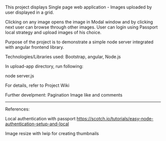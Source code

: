 This project displays Single page web application - Images uploaded by user displayed in a grid. 

Clicking on any image opens the image in Modal window and by clicking next user can browse through other images.
User can login using Passport local strategy and upload images of his choice.

Purpose of the project is to demonstrate a simple node server integrated with angular frontend library.

Technologies/Libraries used: 
Bootstrap, angular, Node.js

In upload-app directory, run following:

node server.js

For details, refer to Project Wiki

Further develpment:
Pagination
Image like and comments

-----
References:

Local authentication with passport
https://scotch.io/tutorials/easy-node-authentication-setup-and-local

Image resize with lwip for creating thumbnails

